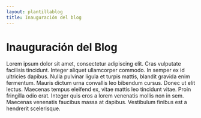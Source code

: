 ```yaml
---
layout: plantillablog
title: Inauguración del blog
---
```

# Inauguración del Blog

Lorem ipsum dolor sit amet, consectetur <!--more-->adipiscing elit. Cras vulputate facilisis tincidunt. Integer aliquet ullamcorper commodo. In semper ex id ultricies dapibus. Nulla pulvinar ligula et turpis mattis, blandit gravida enim fermentum. Mauris dictum urna convallis leo bibendum cursus. Donec ut elit lectus. Maecenas tempus eleifend ex, vitae mattis leo tincidunt vitae. Proin fringilla odio erat. Integer quis eros a lorem venenatis mollis non in sem. Maecenas venenatis faucibus massa at dapibus. Vestibulum finibus est a hendrerit scelerisque.


